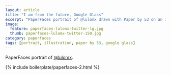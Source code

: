 ```yaml
---
layout: article
title: "I am from the future, Google Glass"
excerpt: "PaperFaces portrait of @lulomx drawn with Paper by 53 on an iPad."
image: 
  feature: paperfaces-lulomx-twitter-lg.jpg
  thumb: paperfaces-lulomx-twitter-150.jpg
category: paperfaces
tags: [portrait, illustration, paper by 53, google glass]
---
```


PaperFaces portrait of [@lulomx](http://twitter.com/lulomx).

{% include boilerplate/paperfaces-2.html %}